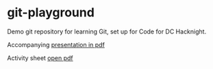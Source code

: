 # git-playground
Demo git repository for learning Git, set up for Code for DC Hacknight.

Accompanying [presentation in pdf](http://nhumphrey.com/git/gitBasics.pdf)

Activity sheet [open pdf](http://nhumphrey.com/git/git-playground_activity.pdf)